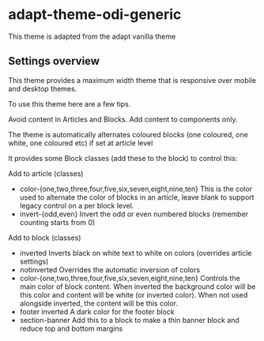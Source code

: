 # adapt-theme-odi-generic

This theme is adapted from the adapt vanilla theme

## Settings overview

This theme provides a maximum width theme that is responsive over mobile and desktop themes.

To use this theme here are a few tips.

Avoid content in Articles and Blocks. Add content to components only.

The theme is automatically alternates coloured blocks (one coloured, one white, one coloured etc) if set at article level

It provides some Block classes (add these to the block) to control this:

Add to article (classes)
* color-{one,two,three,four,five,six,seven,eight,nine,ten}
	This is the color used to alternate the color of blocks in an article, leave blank to support legacy control on a per block level.
* invert-{odd,even}
	Invert the odd or even numbered blocks (remember counting starts from 0)

Add to block (classes)
* inverted
	Inverts black on white text to white on colors (overrides article settings)
* notinverted
	Overrides the automatic inversion of colors
* color-{one,two,three,four,five,six,seven,eight,nine,ten}
	Controls the main color of block content. When inverted the background color will be this color and content will be white (or inverted color). When not used alongside inverted, the content will be this color. 
* footer inverted
	A dark color for the footer block
* section-banner
	Add this to a block to make a thin banner block and reduce top and bottom margins
